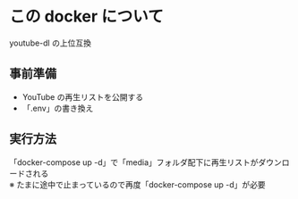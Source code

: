 # この docker について

youtube-dl の上位互換

## 事前準備

- YouTube の再生リストを公開する
- 「.env」の書き換え

## 実行方法

「docker-compose up -d」で「media」フォルダ配下に再生リストがダウンロードされる<br />
※ たまに途中で止まっているので再度「docker-compose up -d」が必要
